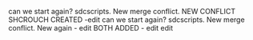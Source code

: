 can we start again? sdcscripts. New merge conflict. NEW CONFLICT SHCROUCH CREATED -edit
can we start again? sdcscripts. New merge conflict. New again - edit
BOTH ADDED - edit
edit